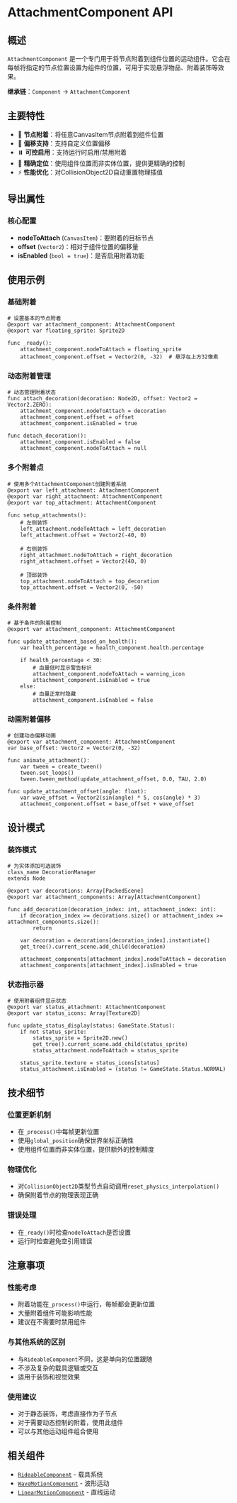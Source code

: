 # AttachmentComponent API

## 概述
`AttachmentComponent` 是一个专门用于将节点附着到组件位置的运动组件。它会在每帧将指定的节点位置设置为组件的位置，可用于实现悬浮物品、附着装饰等效果。

**继承链**：`Component` → `AttachmentComponent`

## 主要特性
- 🔗 **节点附着**：将任意CanvasItem节点附着到组件位置
- 📍 **偏移支持**：支持自定义位置偏移
- ⏸️ **可控启用**：支持运行时启用/禁用附着
- 🎯 **精确定位**：使用组件位置而非实体位置，提供更精确的控制
- ⚡ **性能优化**：对CollisionObject2D自动重置物理插值

## 导出属性

### 核心配置
- **nodeToAttach** (`CanvasItem`)：要附着的目标节点
- **offset** (`Vector2`)：相对于组件位置的偏移量
- **isEnabled** (`bool = true`)：是否启用附着功能

## 使用示例

### 基础附着
```gdscript
# 设置基本的节点附着
@export var attachment_component: AttachmentComponent
@export var floating_sprite: Sprite2D

func _ready():
    attachment_component.nodeToAttach = floating_sprite
    attachment_component.offset = Vector2(0, -32)  # 悬浮在上方32像素
```

### 动态附着管理
```gdscript
# 动态管理附着状态
func attach_decoration(decoration: Node2D, offset: Vector2 = Vector2.ZERO):
    attachment_component.nodeToAttach = decoration
    attachment_component.offset = offset
    attachment_component.isEnabled = true

func detach_decoration():
    attachment_component.isEnabled = false
    attachment_component.nodeToAttach = null
```

### 多个附着点
```gdscript
# 使用多个AttachmentComponent创建附着系统
@export var left_attachment: AttachmentComponent
@export var right_attachment: AttachmentComponent
@export var top_attachment: AttachmentComponent

func setup_attachments():
    # 左侧装饰
    left_attachment.nodeToAttach = left_decoration
    left_attachment.offset = Vector2(-40, 0)
    
    # 右侧装饰
    right_attachment.nodeToAttach = right_decoration
    right_attachment.offset = Vector2(40, 0)
    
    # 顶部装饰
    top_attachment.nodeToAttach = top_decoration
    top_attachment.offset = Vector2(0, -50)
```

### 条件附着
```gdscript
# 基于条件的附着控制
@export var attachment_component: AttachmentComponent

func update_attachment_based_on_health():
    var health_percentage = health_component.health.percentage
    
    if health_percentage < 30:
        # 血量低时显示警告标识
        attachment_component.nodeToAttach = warning_icon
        attachment_component.isEnabled = true
    else:
        # 血量正常时隐藏
        attachment_component.isEnabled = false
```

### 动画附着偏移
```gdscript
# 创建动态偏移动画
@export var attachment_component: AttachmentComponent
var base_offset: Vector2 = Vector2(0, -32)

func animate_attachment():
    var tween = create_tween()
    tween.set_loops()
    tween.tween_method(update_attachment_offset, 0.0, TAU, 2.0)

func update_attachment_offset(angle: float):
    var wave_offset = Vector2(sin(angle) * 5, cos(angle) * 3)
    attachment_component.offset = base_offset + wave_offset
```

## 设计模式

### 装饰模式
```gdscript
# 为实体添加可选装饰
class_name DecorationManager
extends Node

@export var decorations: Array[PackedScene]
@export var attachment_components: Array[AttachmentComponent]

func add_decoration(decoration_index: int, attachment_index: int):
    if decoration_index >= decorations.size() or attachment_index >= attachment_components.size():
        return
    
    var decoration = decorations[decoration_index].instantiate()
    get_tree().current_scene.add_child(decoration)
    
    attachment_components[attachment_index].nodeToAttach = decoration
    attachment_components[attachment_index].isEnabled = true
```

### 状态指示器
```gdscript
# 使用附着组件显示状态
@export var status_attachment: AttachmentComponent
@export var status_icons: Array[Texture2D]

func update_status_display(status: GameState.Status):
    if not status_sprite:
        status_sprite = Sprite2D.new()
        get_tree().current_scene.add_child(status_sprite)
        status_attachment.nodeToAttach = status_sprite
    
    status_sprite.texture = status_icons[status]
    status_attachment.isEnabled = (status != GameState.Status.NORMAL)
```

## 技术细节

### 位置更新机制
- 在`_process()`中每帧更新位置
- 使用`global_position`确保世界坐标正确性
- 使用组件位置而非实体位置，提供额外的控制精度

### 物理优化
- 对`CollisionObject2D`类型节点自动调用`reset_physics_interpolation()`
- 确保附着节点的物理表现正确

### 错误处理
- 在`_ready()`时检查`nodeToAttach`是否设置
- 运行时检查避免空引用错误

## 注意事项

### 性能考虑
- 附着功能在`_process()`中运行，每帧都会更新位置
- 大量附着组件可能影响性能
- 建议在不需要时禁用组件

### 与其他系统的区别
- 与`RideableComponent`不同，这是单向的位置跟随
- 不涉及复杂的载具逻辑或交互
- 适用于装饰和视觉效果

### 使用建议
- 对于静态装饰，考虑直接作为子节点
- 对于需要动态控制的附着，使用此组件
- 可以与其他运动组件组合使用

## 相关组件
- [`RideableComponent`](./RideableComponent.md) - 载具系统
- [`WaveMotionComponent`](./WaveMotionComponent.md) - 波形运动
- [`LinearMotionComponent`](./LinearMotionComponent.md) - 直线运动